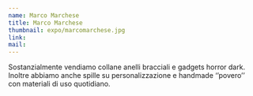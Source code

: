 ```yaml
---
name: Marco Marchese
title: Marco Marchese
thumbnail: expo/marcomarchese.jpg
link: 
mail: 
---
```


Sostanzialmente vendiamo collane anelli bracciali e gadgets horror dark.
Inoltre abbiamo anche spille su personalizzazione e handmade ‘’povero’’ con materiali di uso quotidiano.




